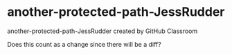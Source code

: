 # another-protected-path-JessRudder
another-protected-path-JessRudder created by GitHub Classroom

Does this count as a change since there will be a diff?

